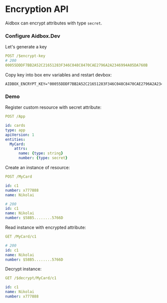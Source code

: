 # Encryption API

Aidbox can encrypt attributes with type `secret`.

### Configure Aidbox.Dev

Let's generate a key

```yaml
POST /$encrypt-key
# 200
00055DDDF7BB2A52C21651283F346C048C8470CAE2796A2A2346994A05DA760B
```

Copy key into box env variables and restart devbox:

```text
AIDBOX_ENCRYPT_KEY="00055DDDF7BB2A52C21651283F346C048C8470CAE2796A2A2346994A05DA760B"
```

### Demo

Register custom resource with secret attribute:

```yaml
POST /App

id: cards
type: app
apiVersion: 1
entities:
  MyCard:
    attrs:
      name: {type: string}
      number: {type: secret}
```

Create an instance of resource:

```yaml
POST /MyCard

id: c1
number: x777888
name: Nikolai

# 200
id: c1
name: Nikolai
number: $58B5........5766D
```

Read instance with encrypted attribute:

```yaml
GET /MyCard/c1

# 200
id: c1
name: Nikolai
number: $58B5........5766D
```

Decrypt instance:

```yaml
GET /$decrypt/MyCard/c1

id: c1
name: Nikolai
number: x777888
```

